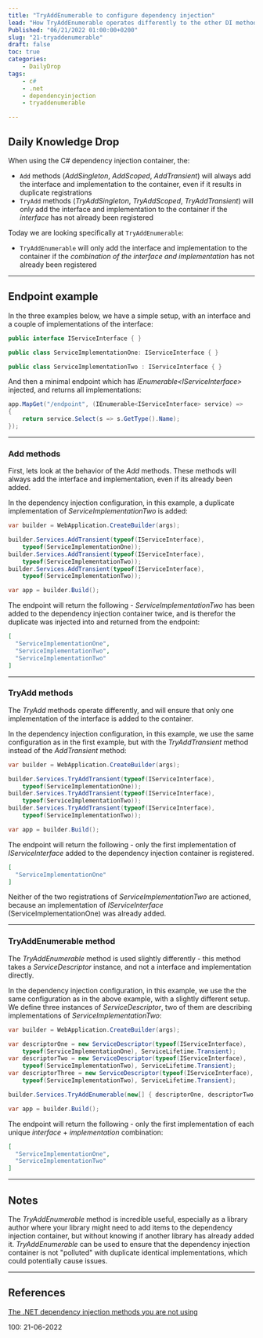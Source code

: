```yaml
---
title: "TryAddEnumerable to configure dependency injection"
lead: "How TryAddEnumerable operates differently to the other DI methods"
Published: "06/21/2022 01:00:00+0200"
slug: "21-tryaddenumerable"
draft: false
toc: true
categories:
    - DailyDrop
tags:
    - c#
    - .net
    - dependencyinjection
    - tryaddenumerable

---
```


## Daily Knowledge Drop

When using the C# dependency injection container, the:
- `Add` methods (_AddSingleton_, _AddScoped_, _AddTransient_) will always add the interface and implementation to the container, even if it results in duplicate registrations
- `TryAdd` methods (_TryAddSingleton_, _TryAddScoped_, _TryAddTransient_) will only add the interface and implementation to the container if the _interface_ has not already been registered

Today we are looking specifically at `TryAddEnumerable`:
- `TryAddEnumerable` will only add the interface and implementation to the container if the _combination of the interface and implementation_ has not already been registered

---

## Endpoint example

In the three examples below, we have a simple setup, with an interface and a couple of implementations of the interface:

``` csharp
public interface IServiceInterface { }

public class ServiceImplementationOne: IServiceInterface { }

public class ServiceImplementationTwo : IServiceInterface { }
```

And then a minimal endpoint which has _IEnumerable\<IServiceInterface\>_ injected, and returns all implementations:

``` csharp
app.MapGet("/endpoint", (IEnumerable<IServiceInterface> service) =>
{
    return service.Select(s => s.GetType().Name);
});
```

---

### Add methods

First, lets look at the behavior of the _Add_ methods. These methods will always add the interface and implementation, even if its already been added.

In the dependency injection configuration, in this example, a duplicate implementation of _ServiceImplementationTwo_ is added:

``` csharp
var builder = WebApplication.CreateBuilder(args);

builder.Services.AddTransient(typeof(IServiceInterface), 
    typeof(ServiceImplementationOne));
builder.Services.AddTransient(typeof(IServiceInterface), 
    typeof(ServiceImplementationTwo));
builder.Services.AddTransient(typeof(IServiceInterface), 
    typeof(ServiceImplementationTwo));

var app = builder.Build();
```

The endpoint will return the following - _ServiceImplementationTwo_ has been added to the dependency injection container twice, and is therefor the duplicate was injected into and returned from the endpoint:

``` json
[
  "ServiceImplementationOne",
  "ServiceImplementationTwo",
  "ServiceImplementationTwo"
]
```

---

### TryAdd methods

The _TryAdd_ methods operate differently, and will ensure that only one implementation of the interface is added to the container.

In the dependency injection configuration, in this example, we use the same configuration as in the first example, but with the _TryAddTransient_ method instead of the _AddTransient_ method:

``` csharp
var builder = WebApplication.CreateBuilder(args);

builder.Services.TryAddTransient(typeof(IServiceInterface), 
    typeof(ServiceImplementationOne));
builder.Services.TryAddTransient(typeof(IServiceInterface), 
    typeof(ServiceImplementationTwo));
builder.Services.TryAddTransient(typeof(IServiceInterface), 
    typeof(ServiceImplementationTwo));

var app = builder.Build();
```

The endpoint will return the following - only the first implementation of _IServiceInterface_ added to the dependency injection container is registered.

``` json
[
  "ServiceImplementationOne"
]
```

Neither of the two registrations of _ServiceImplementationTwo_ are actioned, because an implementation of _IServiceInterface_ (ServiceImplementationOne) was already added.

---

### TryAddEnumerable method

The _TryAddEnumerable_ method is used slightly differently - this method takes a _ServiceDescriptor_ instance, and not a interface and implementation directly.

In the dependency injection configuration, in this example, we use the the same configuration as in the above example, with a slightly different setup. We define three instances of _ServiceDescriptor_, two of them are describing implementations of _ServiceImplementationTwo_:

``` csharp
var builder = WebApplication.CreateBuilder(args);

var descriptorOne = new ServiceDescriptor(typeof(IServiceInterface), 
    typeof(ServiceImplementationOne), ServiceLifetime.Transient);
var descriptorTwo = new ServiceDescriptor(typeof(IServiceInterface), 
    typeof(ServiceImplementationTwo), ServiceLifetime.Transient);
var descriptorThree = new ServiceDescriptor(typeof(IServiceInterface), 
    typeof(ServiceImplementationTwo), ServiceLifetime.Transient);

builder.Services.TryAddEnumerable(new[] { descriptorOne, descriptorTwo, descriptorThree });

var app = builder.Build();
```

The endpoint will return the following - only the first implementation of each unique _interface_ + _implementation_ combination:

``` json
[
  "ServiceImplementationOne",
  "ServiceImplementationTwo"
]
```

---

## Notes

The _TryAddEnumerable_ method is incredible useful, especially as a library author where your library might need to add items to the dependency injection container, but without knowing if another library has already added it. _TryAddEnumerable_ can be used to ensure that the dependency injection container is not "polluted" with duplicate identical implementations, which could potentially cause issues.

---

## References

[The .NET dependency injection methods you are not using](https://www.youtube.com/watch?v=iQ8cNI7a6mk)  

<?# DailyDrop ?>100: 21-06-2022<?#/ DailyDrop ?>
